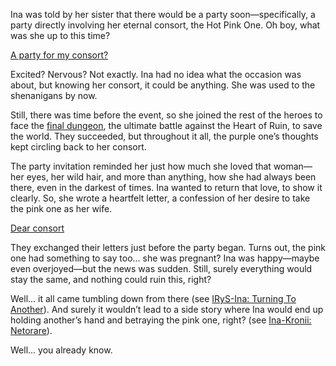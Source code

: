 Ina was told by her sister that there would be a party soon—specifically, a party directly involving her eternal consort, the Hot Pink One. Oh boy, what was she up to this time?

[A party for my consort?](#embed:https://www.youtube.com/live/Y_f17MHHHzc?t=276)

Excited? Nervous? Not exactly. Ina had no idea what the occasion was about, but knowing her consort, it could be anything. She was used to the shenanigans by now.

Still, there was time before the event, so she joined the rest of the heroes to face the [final dungeon](https://www.youtube.com/live/Y_f17MHHHzc?si=bGojR6ml6N4nD56H&t=3175), the ultimate battle against the Heart of Ruin, to save the world. They succeeded, but throughout it all, the purple one’s thoughts kept circling back to her consort.

The party invitation reminded her just how much she loved that woman—her eyes, her wild hair, and more than anything, how she had always been there, even in the darkest of times. Ina wanted to return that love, to show it clearly. So, she wrote a heartfelt letter, a confession of her desire to take the pink one as her wife.

[Dear consort](#embed:https://www.youtube.com/live/Y_f17MHHHzc?t=4487)

They exchanged their letters just before the party began. Turns out, the pink one had something to say too... she was pregnant? Ina was happy—maybe even overjoyed—but the news was sudden. Still, surely everything would stay the same, and nothing could ruin this, right?

Well... it all came tumbling down from there (see [IRyS-Ina: Turning To Another](#edge:ina-irys)). And surely it wouldn’t lead to a side story where Ina would end up holding another’s hand and betraying the pink one, right? (see [Ina-Kronii: Netorare](#edge:kronii-ina)).

Well... you already know.
